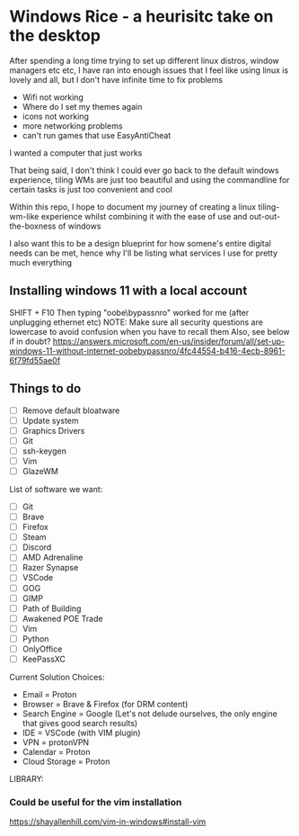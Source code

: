 # Windows Rice - a heurisitc take on the desktop

After spending a long time trying to set up different linux distros, window managers etc etc, I have ran into enough issues that I feel like using linux is lovely and all, but I don't have infinite time to fix problems

- Wifi not working
- Where do I set my themes again
- icons not working
- more networking problems
- can't run games that use EasyAntiCheat

I wanted a computer that just works

That being said, I don't think I could ever go back to the default windows experience, tiling WMs are just too beautiful and using the commandline for certain tasks is just too convenient and cool

Within this repo, I hope to document my journey of creating a linux tiling-wm-like experience whilst combining it with the ease of use and out-out-the-boxness of windows

I also want this to be a design blueprint for how somene's entire digital needs can be met, hence why I'll be listing what services I use for pretty much everything

## Installing windows 11 with a local account
SHIFT + F10 
Then typing "oobe\bypassnro" worked for me (after unplugging ethernet etc)
NOTE: Make sure all security questions are lowercase to avoid confusion when you have to recall them
Also, see below if in doubt?
https://answers.microsoft.com/en-us/insider/forum/all/set-up-windows-11-without-internet-oobebypassnro/4fc44554-b416-4ecb-8961-6f79fd55ae0f

## Things to do
- [ ] Remove default bloatware
- [ ] Update system
- [ ] Graphics Drivers
- [ ] Git
- [ ] ssh-keygen
- [ ] Vim
- [ ] GlazeWM

List of software we want:
- [ ] Git
- [ ] Brave
- [ ] Firefox
- [ ] Steam
- [ ] Discord
- [ ] AMD Adrenaline
- [ ] Razer Synapse
- [ ] VSCode
- [ ] GOG
- [ ] GIMP
- [ ] Path of Building
- [ ] Awakened POE Trade
- [ ] Vim
- [ ] Python
- [ ] OnlyOffice
- [ ] KeePassXC

Current Solution Choices:
- Email = Proton 
- Browser = Brave & Firefox (for DRM content)
- Search Engine = Google (Let's not delude ourselves, the only engine that gives good search results)
- IDE = VSCode (with VIM plugin)
- VPN = protonVPN
- Calendar = Proton 
- Cloud Storage = Proton




LIBRARY:

### Could be useful for the vim installation
https://shayallenhill.com/vim-in-windows#install-vim
